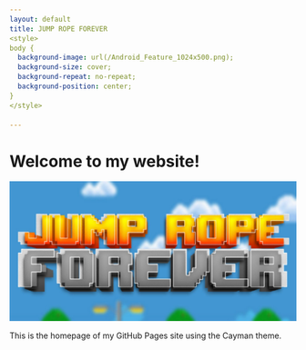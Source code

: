```yaml
---
layout: default
title: JUMP ROPE FOREVER
<style>
body {
  background-image: url(/Android_Feature_1024x500.png);
  background-size: cover;
  background-repeat: no-repeat;
  background-position: center;
}
</style>

---
```


# Welcome to my website!

![Background Image](/Android_Feature_1024x500.png)

This is the homepage of my GitHub Pages site using the Cayman theme.
